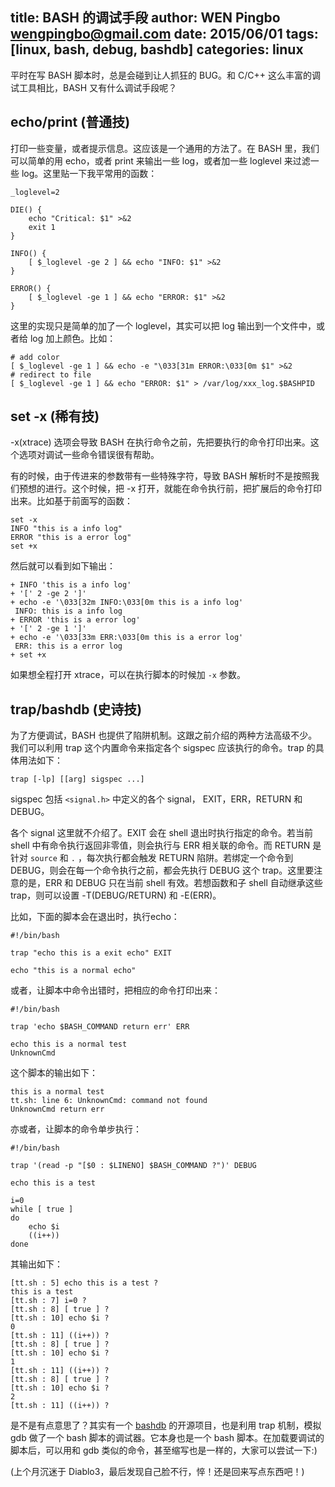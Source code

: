title: BASH 的调试手段
author: WEN Pingbo <wengpingbo@gmail.com>
date: 2015/06/01
tags: [linux, bash, debug, bashdb]
categories: linux
---

平时在写 BASH 脚本时，总是会碰到让人抓狂的 BUG。和 C/C++ 这么丰富的调试工具相比，BASH 又有什么调试手段呢？

## echo/print (普通技)
打印一些变量，或者提示信息。这应该是一个通用的方法了。在 BASH 里，我们可以简单的用 echo，或者 print 来输出一些 log，或者加一些 loglevel 来过滤一些 log。这里贴一下我平常用的函数：

```
_loglevel=2

DIE() {
    echo "Critical: $1" >&2
    exit 1
}

INFO() {
    [ $_loglevel -ge 2 ] && echo "INFO: $1" >&2
}

ERROR() {
    [ $_loglevel -ge 1 ] && echo "ERROR: $1" >&2
}
```

<!-- more -->

这里的实现只是简单的加了一个 loglevel，其实可以把 log 输出到一个文件中，或者给 log 加上颜色。比如：

```
# add color
[ $_loglevel -ge 1 ] && echo -e "\033[31m ERROR:\033[0m $1" >&2
# redirect to file
[ $_loglevel -ge 1 ] && echo "ERROR: $1" > /var/log/xxx_log.$BASHPID

```

## set -x (稀有技)
-x(xtrace) 选项会导致 BASH 在执行命令之前，先把要执行的命令打印出来。这个选项对调试一些命令错误很有帮助。

有的时候，由于传进来的参数带有一些特殊字符，导致 BASH 解析时不是按照我们预想的进行。这个时候，把 -x 打开，就能在命令执行前，把扩展后的命令打印出来。比如基于前面写的函数：

```
set -x
INFO "this is a info log"
ERROR "this is a error log"
set +x
```

然后就可以看到如下输出：

```
+ INFO 'this is a info log'
+ '[' 2 -ge 2 ']'
+ echo -e '\033[32m INFO:\033[0m this is a info log'
 INFO: this is a info log
+ ERROR 'this is a error log'
+ '[' 2 -ge 1 ']'
+ echo -e '\033[33m ERR:\033[0m this is a error log'
 ERR: this is a error log
+ set +x
```

如果想全程打开 xtrace，可以在执行脚本的时候加 `-x` 参数。

## trap/bashdb (史诗技)

为了方便调试，BASH 也提供了陷阱机制。这跟之前介绍的两种方法高级不少。我们可以利用 trap 这个内置命令来指定各个 sigspec 应该执行的命令。trap 的具体用法如下：

```
trap [-lp] [[arg] sigspec ...]
```

sigspec 包括 `<signal.h>` 中定义的各个 signal， EXIT，ERR，RETURN 和 DEBUG。

各个 signal 这里就不介绍了。EXIT 会在 shell 退出时执行指定的命令。若当前 shell 中有命令执行返回非零值，则会执行与 ERR 相关联的命令。而 RETURN 是针对 `source` 和 `.` ，每次执行都会触发 RETURN 陷阱。若绑定一个命令到 DEBUG，则会在每一个命令执行之前，都会先执行 DEBUG 这个 trap。这里要注意的是，ERR 和 DEBUG 只在当前 shell 有效。若想函数和子 shell 自动继承这些 trap，则可以设置 -T(DEBUG/RETURN) 和 -E(ERR)。

比如，下面的脚本会在退出时，执行echo：

```
#!/bin/bash

trap "echo this is a exit echo" EXIT

echo "this is a normal echo"
```

或者，让脚本中命令出错时，把相应的命令打印出来：

```
#!/bin/bash

trap 'echo $BASH_COMMAND return err' ERR

echo this is a normal test
UnknownCmd
```

这个脚本的输出如下：

```
this is a normal test
tt.sh: line 6: UnknownCmd: command not found
UnknownCmd return err
```

亦或者，让脚本的命令单步执行：

```
#!/bin/bash

trap '(read -p "[$0 : $LINENO] $BASH_COMMAND ?")' DEBUG

echo this is a test

i=0
while [ true ]
do
    echo $i
    ((i++))
done
```

其输出如下：

```
[tt.sh : 5] echo this is a test ?
this is a test
[tt.sh : 7] i=0 ?
[tt.sh : 8] [ true ] ?
[tt.sh : 10] echo $i ?
0
[tt.sh : 11] ((i++)) ?
[tt.sh : 8] [ true ] ?
[tt.sh : 10] echo $i ?
1
[tt.sh : 11] ((i++)) ?
[tt.sh : 8] [ true ] ?
[tt.sh : 10] echo $i ?
2
[tt.sh : 11] ((i++)) ?
```

是不是有点意思了？其实有一个 [bashdb](http://bashdb.sourceforge.net/) 的开源项目，也是利用 trap 机制，模拟 gdb 做了一个 bash 脚本的调试器。它本身也是一个 bash 脚本。在加载要调试的脚本后，可以用和 gdb 类似的命令，甚至缩写也是一样的，大家可以尝试一下:)

(上个月沉迷于 Diablo3，最后发现自己脸不行，悴！还是回来写点东西吧！)
